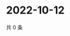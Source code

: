 # 2022-10-12

共 0 条

<!-- BEGIN WEIBO -->
<!-- 最后更新时间 Wed Oct 12 2022 06:20:18 GMT+0800 (China Standard Time) -->

<!-- END WEIBO -->
